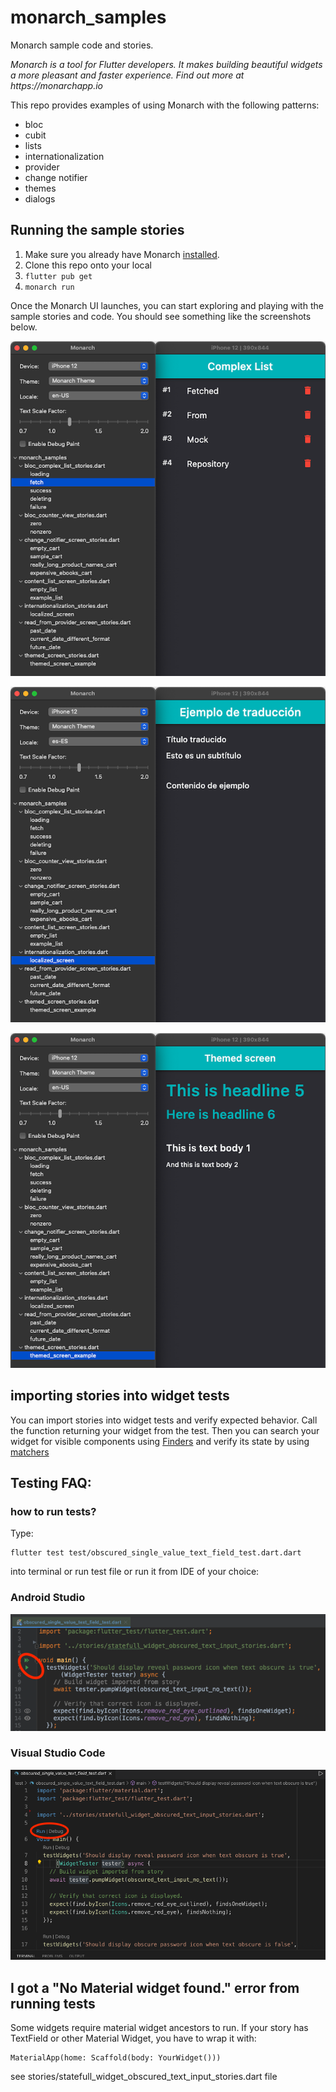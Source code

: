 # monarch_samples

Monarch sample code and stories.

_Monarch is a tool for Flutter developers. It makes building beautiful widgets a more pleasant and faster experience. Find out more at https://monarchapp.io_

This repo provides examples of using Monarch with the following patterns:
- bloc
- cubit
- lists
- internationalization
- provider
- change notifier
- themes
- dialogs

## Running the sample stories

1. Make sure you already have Monarch [installed](https://monarchapp.io/docs/install).
2. Clone this repo onto your local
3. `flutter pub get`
4. `monarch run`

Once the Monarch UI launches, you can start exploring and playing with the sample stories and code. You should see something like the screenshots below.

![](docs/fetch-complex-list.png)

![](docs/localized-screen.png)

![](docs/themed-screen.png)
    
## importing stories into widget tests

You can import stories into widget tests and verify expected behavior.
Call the function returning your widget from the test.
Then you can search your widget for visible components using [Finders](https://flutter.dev/docs/cookbook/testing/widget/introduction#5-search-for-our-widget-using-a-finder) and verify its state by using [matchers](https://flutter.dev/docs/cookbook/testing/widget/introduction#6-verify-the-widget-using-a-matcher)

## Testing FAQ:

### how to run tests?
 Type: 

    flutter test test/obscured_single_value_text_field_test.dart.dart
    
into terminal or run test file or run it from IDE of your choice:

### Android Studio

![](docs/run_test_android_studio.png)
    
### Visual Studio Code

![](docs/run_test_vscode.png)

    
## I got a "No Material widget found." error from running tests
Some widgets require material widget ancestors to run. If your story has TextField or other Material Widget,
 you have to wrap it with: 
 
    MaterialApp(home: Scaffold(body: YourWidget()))
    
see stories/statefull_widget_obscured_text_input_stories.dart file
